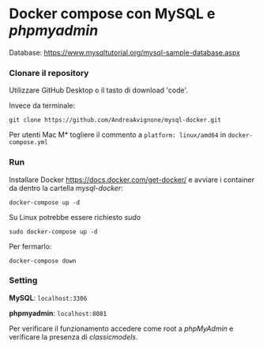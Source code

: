 # Docker compose con MySQL e *phpmyadmin*

Database: https://www.mysqltutorial.org/mysql-sample-database.aspx

### Clonare il repository
Utilizzare GitHub Desktop o il tasto di download 'code'.

Invece da terminale:
```
git clone https://github.com/AndreaAvignone/mysql-docker.git
```

Per utenti Mac M* togliere il commento a ```platform: linux/amd64``` in ```docker-compose.yml```

### Run
Installare Docker https://docs.docker.com/get-docker/ e avviare i container da dentro la cartella *mysql-docker*:
```
docker-compose up -d
```

Su Linux potrebbe essere richiesto *sudo*

```
sudo docker-compose up -d
```

Per fermarlo:
```
docker-compose down
```
### Setting
**MySQL**: ```localhost:3306```

**phpmyadmin**: ```localhost:8081```

Per verificare il funzionamento accedere come root a *phpMyAdmin* e verificare la presenza di *classicmodels*.
